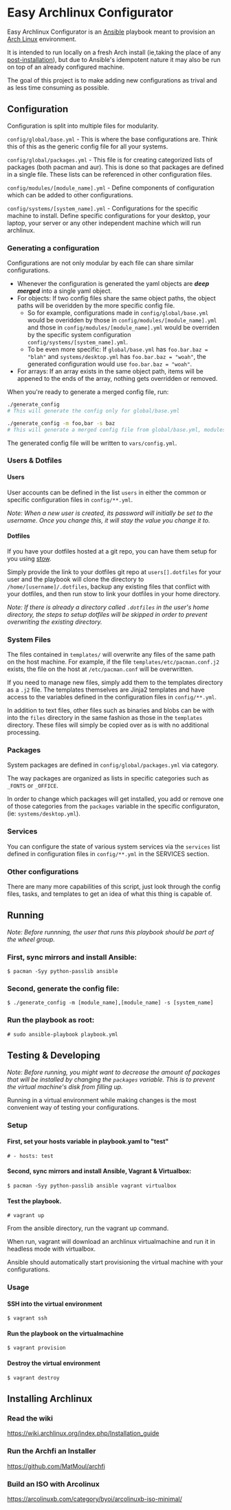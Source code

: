 # Easy Archlinux Configurator

Easy Archlinux Configurator is an [Ansible][1] playbook meant to provision an
[Arch Linux][2] environment. 

It is intended to run locally on a fresh Arch install (ie,taking the place of any [post-installation][3]), but due to Ansible's idempotent nature it may also be run on top of an already configured machine.

The goal of this project is to make adding new configurations as trival and as less time consuming as possible.

## Configuration

Configuration is split into multiple files for modularity.

`config/global/base.yml` - This is where the base configurations are. Think this of this as the generic config file for all your systems.

`config/global/packages.yml` - This file is for creating categorized lists of packages (both pacman and aur). This is done so that packages are defined in a single file. These lists can be referenced in other configuration files.

`config/modules/[module_name].yml` - Define components of configuration which can be added to other configurations.

`config/systems/[system_name].yml` - Configurations for the specific machine to install. Define specific configurations for your desktop, your laptop, your server or any other independent machine which will run archlinux.

### Generating a configuration

Configurations are not only modular by each file can share similar configurations. 

- Whenever the configuration is generated the yaml objects are ***deep merged*** into a single yaml object. 
- For objects: If two config files share the same object paths, the object paths will be overidden by the more specific config file.
    - So for example, configurations made in `config/global/base.yml` would be overidden by those in `config/modules/[module_name].yml` and those in `config/modules/[module_name].yml` would be overriden by the specific system configuration `config/systems/[system_name].yml`.
    - To be even more specific: If `global/base.yml` has `foo.bar.baz = "blah"` and `systems/desktop.yml` has `foo.bar.baz = "woah"`, the generated configuration would use `foo.bar.baz = "woah"`.
- For arrays: If an array exists in the same object path, items will be appened to the ends of the array, nothing gets overridden or removed.

When you're ready to generate a merged config file, run:
```bash
./generate_config
# This will generate the config only for global/base.yml

./generate_config -m foo,bar -s baz
# This will generate a merged config file from global/base.yml, modules/foo.yml, modules/bar.yml and systems/baz.yml
```

The generated config file will be written to `vars/config.yml`.

### Users & Dotfiles

#### Users
User accounts can be defined in the list `users` in either the common or specific configuration files in `config/**.yml`.

*Note: When a new user is created, its password will initially be set to the username. Once you change this, it will stay the value you change it to.*

#### Dotfiles

If you have your dotfiles hosted at a git repo, you can have them setup for you using [stow][4].

Simply provide the link to your dotfiles git repo at `users[].dotfiles` for your user and the playbook will clone the directory to `/home/[username]/.dotfiles`, backup any existing files that conflict with your dotfiles, and then run stow to link your dotfiles in your home directory. 

*Note: If there is already a directory called `.dotfiles` in the user's home directory, the steps to setup dotfiles will be skipped in order to prevent overwriting the existing directory.*

### System Files

The files contained in `templates/` will overwrite any files of the same path on the host machine. For example, if the file `templates/etc/pacman.conf.j2` exists, the file on the host at `/etc/pacman.conf` will be overwritten. 

If you need to manage new files, simply add them to the templates directory as a `.j2` file. The templates themselves are Jinja2 templates and have access to the variables defined in the configuration files in `config/**.yml`.

In addition to text files, other files such as binaries and blobs can be with into the `files` directory in the same fashion as those in the `templates` directory. These files will simply be copied over as is with no additional processing.

### Packages

System packages are defined in `config/global/packages.yml` via category.

The way packages are organized as lists in specific categories such as `_FONTS` or `_OFFICE`. 

In order to change which packages will get installed, you add or remove one of those categories from the `packages` variable in the specific configuraton,  (ie: `systems/desktop.yml`).

### Services

You can configure the state of various system services via the `services` list defined in configuration files in `config/**.yml` in the SERVICES section.

### Other configurations

There are many more capabilities of this script, just look through the config files, tasks, and templates to get an idea of what this thing is capable of. 

## Running

*Note: Before runnning, the user that runs this playbook should be part of the wheel group.* 

### First, sync mirrors and install Ansible:

    $ pacman -Syy python-passlib ansible

### Second, generate the config file:

    $ ./generate_config -m [module_name],[module_name] -s [system_name]

### Run the playbook as root:

    # sudo ansible-playbook playbook.yml

## Testing & Developing

*Note: Before running, you might want to decrease the amount of packages that will be installed by changing the `packages` variable. This is to prevent the virtual machine's disk from filling up.*

Running in a virtual environment while making changes is the most convenient way of testing your configurations.

### Setup

#### First, set your hosts variable in playbook.yaml to "test"

    # - hosts: test

#### Second, sync mirrors and install Ansible, Vagrant & Virtualbox:

    $ pacman -Syy python-passlib ansible vagrant virtualbox

#### Test the playbook.

    # vagrant up

From the ansible directory, run the vagrant up command. 

When run, vagrant will download an archlinux virtualmachine and run it in headless mode with virtualbox.

Ansible should automatically start provisioning the virtual machine with your configurations.

### Usage

#### SSH into the virtual environment

    $ vagrant ssh

#### Run the playbook on the virtualmachine

    $ vagrant provision

#### Destroy the virtual environment

    $ vagrant destroy

## Installing Archlinux

### Read the wiki
https://wiki.archlinux.org/index.php/Installation_guide

### Run the Archfi an Installer
https://github.com/MatMoul/archfi

### Build an ISO with Arcolinux
https://arcolinuxb.com/category/byoi/arcolinuxb-iso-minimal/

[1]: http://www.ansible.com
[2]: https://www.archlinux.org
[3]: https://wiki.archlinux.org/index.php/Installation_guide#Post-installation
[4]: https://www.gnu.org/software/stow/
